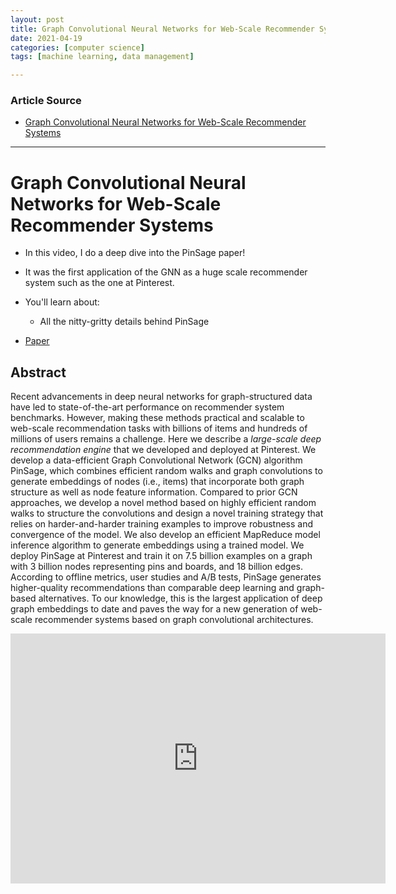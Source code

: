 ```yaml
---
layout: post
title: Graph Convolutional Neural Networks for Web-Scale Recommender Systems
date: 2021-04-19
categories: [computer science]
tags: [machine learning, data management]

---
```


### Article Source

* [Graph Convolutional Neural Networks for Web-Scale Recommender Systems](https://www.youtube.com/watch?v=ed0NJdqwEyg)

---

# Graph Convolutional Neural Networks for Web-Scale Recommender Systems

* In this video, I do a deep dive into the PinSage paper!

* It was the first application of the GNN as a huge scale recommender system such as the one at Pinterest.

* You'll learn about:
	* All the nitty-gritty details behind PinSage

* [Paper](https://arxiv.org/pdf/1806.01973.pdf)

## Abstract
 
Recent advancements in deep neural networks for graph-structured data have led to state-of-the-art performance on recommender system benchmarks. However, making these methods practical and scalable to web-scale recommendation tasks with billions of items and hundreds of millions of users remains a challenge. Here we describe a *large-scale deep recommendation engine* that we developed and deployed at Pinterest. We develop a data-efficient Graph Convolutional Network (GCN) algorithm PinSage, which combines efficient random walks and graph convolutions to generate embeddings of nodes (i.e., items) that incorporate both graph structure as well as node feature information. Compared to prior GCN approaches, we develop a novel method based on highly efficient random walks to structure the convolutions and design a novel training strategy that relies on harder-and-harder training examples to improve robustness and convergence of the model. We also develop an efficient MapReduce model inference algorithm to generate embeddings using a trained model. We deploy PinSage at Pinterest and train it on 7.5 billion examples on a graph with 3 billion nodes representing pins and boards, and 18 billion edges. According to offline metrics, user studies and A/B tests, PinSage generates higher-quality recommendations than comparable deep learning and graph-based alternatives. To our knowledge, this is the largest application of deep graph embeddings to date and paves the way for a new generation of web-scale recommender systems based on graph convolutional architectures.

<iframe width="600" height="400" src="https://www.youtube.com/embed/ed0NJdqwEyg" title="YouTube video player" frameborder="0" allow="accelerometer; autoplay; clipboard-write; encrypted-media; gyroscope; picture-in-picture" allowfullscreen></iframe>
